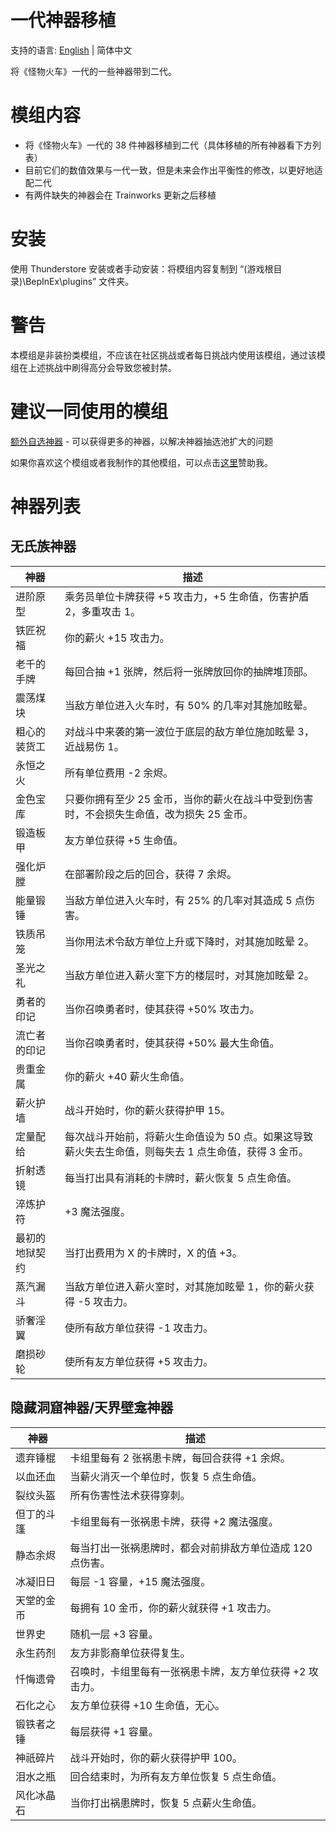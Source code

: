 # 一代神器移植

支持的语言: [English](https://github.com/Jace17/MT2RelicsReloaded/blob/main/README.md) | 简体中文

将《怪物火车》一代的一些神器带到二代。

# 模组内容

- 将《怪物火车》一代的 38 件神器移植到二代（具体移植的所有神器看下方列表）
- 目前它们的数值效果与一代一致，但是未来会作出平衡性的修改，以更好地适配二代
- 有两件缺失的神器会在 Trainworks 更新之后移植

# 安装

使用 Thunderstore 安装或者手动安装：将模组内容复制到 “(游戏根目录)\BepInEx\plugins” 文件夹。

# 警告

本模组是非装扮类模组，不应该在社区挑战或者每日挑战内使用该模组，通过该模组在上述挑战中刷得高分会导致您被封禁。

# 建议一同使用的模组

[额外自选神器](https://thunderstore.io/c/monster-train-2/p/GravitonGamer/MT2AdditionalRelicDrafts/) - 可以获得更多的神器，以解决神器抽选池扩大的问题

如果你喜欢这个模组或者我制作的其他模组，可以点击[这里](https://ko-fi.com/gravitongamer)赞助我。

# 神器列表

## 无氏族神器
| 神器           | 描述                                                                                             |
| -------------- | ----------------------------------------------------------------------------------------------- |
| 进阶原型       | 乘务员单位卡牌获得 +5 攻击力，+5 生命值，伤害护盾 2，多重攻击 1。                                   |
| 铁匠祝福       | 你的薪火 +15 攻击力。                                                                            |
| 老千的手牌     | 每回合抽 +1 张牌，然后将一张牌放回你的抽牌堆顶部。                                                 |
| 震荡煤块       | 当敌方单位进入火车时，有 50% 的几率对其施加眩晕。                                                  |
| 粗心的装货工   | 对战斗中来袭的第一波位于底层的敌方单位施加眩晕 3，近战易伤 1。                                      |
| 永恒之火       | 所有单位费用 -2 余烬。                                                                           |
| 金色宝库       | 只要你拥有至少 25 金币，当你的薪火在战斗中受到伤害时，不会损失生命值，改为损失 25 金币。             |
| 锻造板甲       | 友方单位获得 +5 生命值。                                                                         |
| 强化炉膛       | 在部署阶段之后的回合，获得 7 余烬。                                                               |
| 能量锻锤       | 当敌方单位进入火车时，有 25% 的几率对其造成 5 点伤害。                                             |
| 铁质吊笼       | 当你用法术令敌方单位上升或下降时，对其施加眩晕 2。                                                 |
| 圣光之礼       | 当敌方单位进入薪火室下方的楼层时，对其施加眩晕 2。                                                 |
| 勇者的印记     | 当你召唤勇者时，使其获得 +50% 攻击力。                                                            |
| 流亡者的印记   | 当你召唤勇者时，使其获得 +50% 最大生命值。                                                        |
| 贵重金属       | 你的薪火 +40 薪火生命值。                                                                        |
| 薪火护墙       | 战斗开始时，你的薪火获得护甲 15。                                                                |
| 定量配给       | 每次战斗开始前，将薪火生命值设为 50 点。如果这导致薪火失去生命值，则每失去 1 点生命值，获得 3 金币。 |
| 折射透镜       | 每当打出具有消耗的卡牌时，薪火恢复 5 点生命值。                                                   |
| 淬炼护符       | +3 魔法强度。                                                                                   |
| 最初的地狱契约 | 当打出费用为 X 的卡牌时，X 的值 +3。                                                              |
| 蒸汽漏斗       | 当敌方单位进入薪火室时，对其施加眩晕 1，你的薪火获得 -5 攻击力。                                   |
| 骄奢淫翼       | 使所有敌方单位获得 -1 攻击力。                                                                   |
| 磨损砂轮       | 使所有友方单位获得 +5 攻击力。                                                                   |

## 隐藏洞窟神器/天界壁龛神器
| 神器       | 描述                                                   |
| ---------- | ----------------------------------------------------- |
| 遗弃锤棍   | 卡组里每有 2 张祸患卡牌，每回合获得 +1 余烬。            |
| 以血还血   | 当薪火消灭一个单位时，恢复 5 点生命值。                  |
| 裂纹头盔   | 所有伤害性法术获得穿刺。                                |
| 但丁的斗篷 | 卡组里每有一张祸患卡牌，获得 +2 魔法强度。               |
| 静态余烬   | 每当打出一张祸患牌时，都会对前排敌方单位造成 120 点伤害。 |
| 冰凝旧日   | 每层 -1 容量，+15 魔法强度。                            |
| 天堂的金币 | 每拥有 10 金币，你的薪火就获得 +1 攻击力。               |
| 世界史     | 随机一层 +3 容量。                                      |
| 永生药剂   | 友方非影裔单位获得复生。                                |
| 忏悔遗骨   | 召唤时，卡组里每有一张祸患卡牌，友方单位获得 +2 攻击力。  |
| 石化之心   | 友方单位获得 +10 生命值，无心。                         |
| 锻铁者之锤 | 每层获得 +1 容量。                                      |
| 神祇碎片   | 战斗开始时，你的薪火获得护甲 100。                       |
| 泪水之瓶   | 回合结束时，为所有友方单位恢复 5 点生命值。               |
| 风化冰晶石 | 当你打出祸患牌时，恢复 5 点薪火生命值。                  |
